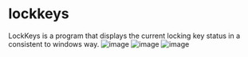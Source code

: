 # lockkeys
LockKeys is a program that displays the current locking key status in a consistent to windows way.
![image](https://github.com/FikuSystems/LockKeys.Main/assets/87896898/d3b0799d-fc2e-46a5-b790-af0337abba5c)
![image](https://github.com/FikuSystems/LockKeys.Main/assets/87896898/74436209-4906-43be-80ec-08b87d3c6fb9)
![image](https://github.com/FikuSystems/LockKeys.Main/assets/87896898/c46ae8d5-1d78-49d6-9613-81151957f0d5)
